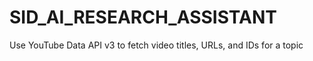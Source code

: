 # SID_AI_RESEARCH_ASSISTANT
Use YouTube Data API v3 to fetch video titles, URLs, and IDs for a topic
